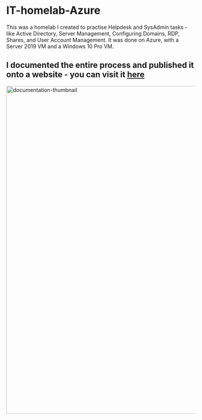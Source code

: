 # IT-homelab-Azure
This was a homelab I created to practise Helpdesk and SysAdmin tasks - like Active Directory, Server Management, Configuring Domains, RDP, Shares, and User Account Management.  It was done on Azure, with a Server 2019 VM and a Windows 10 Pro VM.

I documented the entire process and published it onto a website - you can visit it [here](https://brave-rifle-b85.notion.site/HOMELAB-Azure-2418cb63537e81c3b8cfef17afb3447e)
---
<img width="1066" height="872" alt="documentation-thumbnail" src="https://github.com/user-attachments/assets/bb468ae2-2f6c-4a76-b707-851e5f03dd15" />
